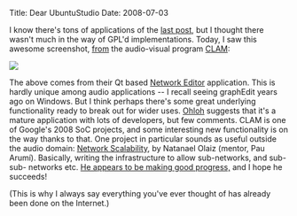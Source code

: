 Title: Dear UbuntuStudio
Date: 2008-07-03

I know there's tons of applications of the [last post][1], but I thought there
wasn't much in the way of GPL'd implementations. Today, I saw this awesome
screenshot, [from][2] the audio-visual program [CLAM][3]:

![][4]

The above comes from their Qt based [Network Editor][5] application. This
is hardly unique among audio applications -- I recall seeing graphEdit years
ago on Windows. But I think perhaps there's some great underlying
functionality ready to break out for wider uses. [Ohloh][6] suggests that it's
a mature application with lots of developers, but few comments. CLAM is one of
Google's 2008 SoC projects, and some interesting new functionality is on the
way thanks to that. One project in particular sounds as useful outside the
audio domain: [Network Scalability][7], by Natanael Olaiz (mentor, Pau Arumí).
Basically, writing the infrastructure to allow sub-networks, and sub-sub-
networks etc. [ He appears to be making good progress,][8] and I hope he
succeeds!

(This is why I always say everything you've ever thought of has already
been done on the Internet.)

   [1]: //pwnguin.net/cooking-for-everybody.html

   [2]: http://clam.iua.upf.edu/screenshots.html

   [3]: http://clam.iua.upf.edu/about.html

   [4]: http://iua-share.upf.es/wikis/clam/images/8/83/NetEditQt4-PortMonitor-SpectralPeaks.png

   [5]: http://iua-share.upf.edu/wikis/clam/index.php/Network_Editor_tutorial

   [6]: http://www.ohloh.net/projects/clam

   [7]: http://iua-share.upf.edu/wikis/clam/index.php/GSoC/Network_scalability_and_Blender_integration

   [8]: http://dadaisonline.blogspot.com/2008/06/too-much.html

